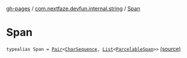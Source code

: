 [gh-pages](../index.md) / [com.nextfaze.devfun.internal.string](index.md) / [Span](./-span.md)

# Span

`typealias Span = `[`Pair`](https://kotlinlang.org/api/latest/jvm/stdlib/kotlin/-pair/index.html)`<`[`CharSequence`](https://kotlinlang.org/api/latest/jvm/stdlib/kotlin/-char-sequence/index.html)`, `[`List`](https://kotlinlang.org/api/latest/jvm/stdlib/kotlin.collections/-list/index.html)`<`[`ParcelableSpan`](https://developer.android.com/reference/android/text/ParcelableSpan.html)`>>` [(source)](https://github.com/NextFaze/dev-fun/tree/master/devfun-internal/src/main/java/com/nextfaze/devfun/internal/string/Spannable.kt#L15)